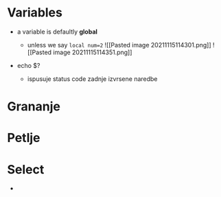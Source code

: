 # Variables
- a variable is defaultly **global**
	- unless we say `local num=2`
![[Pasted image 20211115114301.png]]
![[Pasted image 20211115114351.png]]

- echo $?
	- ispusuje status code zadnje izvrsene naredbe

# Grananje

# Petlje

# Select

- 